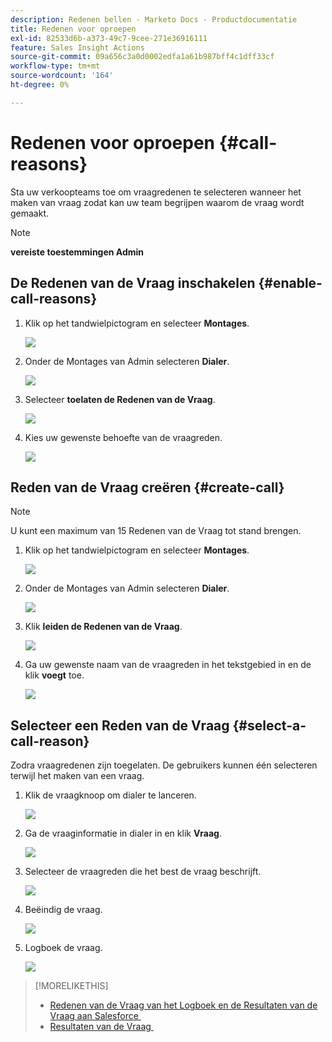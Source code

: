 ```yaml
---
description: Redenen bellen - Marketo Docs - Productdocumentatie
title: Redenen voor oproepen
exl-id: 82533d6b-a373-49c7-9cee-271e36916111
feature: Sales Insight Actions
source-git-commit: 09a656c3a0d0002edfa1a61b987bff4c1dff33cf
workflow-type: tm+mt
source-wordcount: '164'
ht-degree: 0%

---
```


# Redenen voor oproepen {#call-reasons}

Sta uw verkoopteams toe om vraagredenen te selecteren wanneer het maken van vraag zodat kan uw team begrijpen waarom de vraag wordt gemaakt.

>[!NOTE]
>
>**vereiste toestemmingen Admin**

## De Redenen van de Vraag inschakelen {#enable-call-reasons}

1. Klik op het tandwielpictogram en selecteer **Montages**.

   ![](assets/call-reasons-1.png)

1. Onder de Montages van Admin selecteren **Dialer**.

   ![](assets/call-reasons-2.png)

1. Selecteer **toelaten de Redenen van de Vraag**.

   ![](assets/call-reasons-3.png)

1. Kies uw gewenste behoefte van de vraagreden.

   ![](assets/call-reasons-4.png)

## Reden van de Vraag creëren {#create-call}

>[!NOTE]
>
>U kunt een maximum van 15 Redenen van de Vraag tot stand brengen.

1. Klik op het tandwielpictogram en selecteer **Montages**.

   ![](assets/call-reasons-5.png)

1. Onder de Montages van Admin selecteren **Dialer**.

   ![](assets/call-reasons-6.png)

1. Klik **leiden de Redenen van de Vraag**.

   ![](assets/call-reasons-7.png)

1. Ga uw gewenste naam van de vraagreden in het tekstgebied in en de klik **voegt** toe.

   ![](assets/call-reasons-8.png)

## Selecteer een Reden van de Vraag {#select-a-call-reason}

Zodra vraagredenen zijn toegelaten. De gebruikers kunnen één selecteren terwijl het maken van een vraag.

1. Klik de vraagknoop om dialer te lanceren.

   ![](assets/call-reasons-9.png)

1. Ga de vraaginformatie in dialer in en klik **Vraag**.

   ![](assets/call-reasons-10.png)

1. Selecteer de vraagreden die het best de vraag beschrijft.

   ![](assets/call-reasons-11.png)

1. Beëindig de vraag.

   ![](assets/call-reasons-12.png)

1. Logboek de vraag.

   ![](assets/call-reasons-13.png)

>[!MORELIKETHIS]
>
>* [&#x200B; Redenen van de Vraag van het Logboek en de Resultaten van de Vraag aan Salesforce &#x200B;](/help/marketo/product-docs/marketo-sales-insight/actions/phone/log-call-reasons-and-call-outcomes-to-salesforce.md)
>* [&#x200B; Resultaten van de Vraag &#x200B;](/help/marketo/product-docs/marketo-sales-insight/actions/phone/call-outcomes.md)
